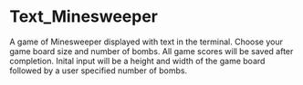 # Text_Minesweeper
A game of Minesweeper displayed with text in the terminal. Choose your game board size and number of bombs.
All game scores will be saved after completion. Inital input will be a height and width of the game board followed
by a user specified number of bombs. 
